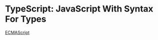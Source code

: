 # TypeScript: JavaScript With Syntax For Types

[ECMAScript](https://ecma-international.org/publications-and-standards/standards/ecma-262/)
